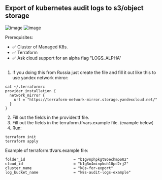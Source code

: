 ## Export of kubernetes audit logs to s3/object storage

![image](https://user-images.githubusercontent.com/85429798/186873514-06d204c4-06e8-4239-93be-39817a197f4b.png)
![image](https://user-images.githubusercontent.com/85429798/186873527-740825c7-337b-410e-93e6-b0f92cb57b52.png)



Prerequisites:
- ✅ Cluster of Managed K8s.
- ✅ Terraform
- ✅ Ask cloud support for an alpha flag "LOGS_ALPHA"

##
1) If you doing this from Russia just create the file and fill it out like this to use yandex network mirror:
```
cat ~/.terraformrc
provider_installation {
  network_mirror {
    url = "https://terraform-network-mirror.storage.yandexcloud.net/"
  }
}
```
2) Fill out the fields in the provider.tf file.
3) Fill out the fields in the terraform.tfvars.example file. (example below)
4) Run:

```
terraform init
terraform apply
```


Example of terraform.tfvars.example file:

```
folder_id                      = "b1gvnphpkgt8oechmpo02"
cloud_id                       = "b1g3o4minpkuh10pd2rj2"
cluster_name                   = "k8s-for-export"
log_bucket_name                = "k8s-audit-logs-example"

```
